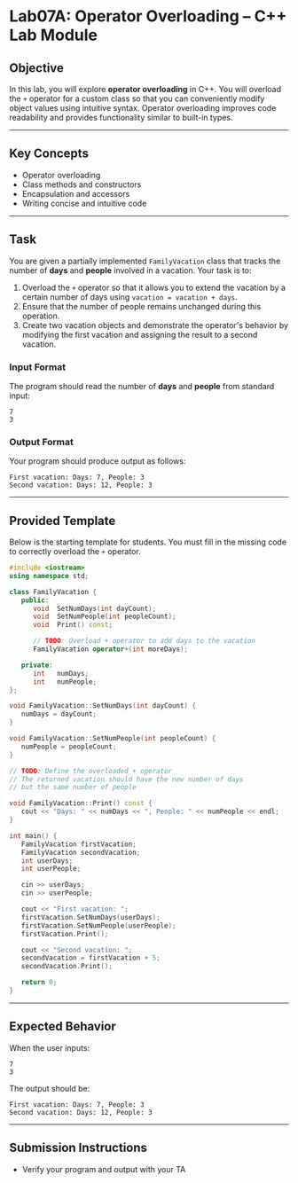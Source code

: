 # Lab07A: Operator Overloading – C++ Lab Module

## Objective
In this lab, you will explore **operator overloading** in C++. You will overload the `+` operator for a custom class so that you can conveniently modify object values using intuitive syntax. Operator overloading improves code readability and provides functionality similar to built-in types.

---

## Key Concepts
- Operator overloading
- Class methods and constructors
- Encapsulation and accessors
- Writing concise and intuitive code

---

## Task

You are given a partially implemented `FamilyVacation` class that tracks the number of **days** and **people** involved in a vacation. Your task is to:

1. Overload the `+` operator so that it allows you to extend the vacation by a certain number of days using `vacation = vacation + days`.
2. Ensure that the number of people remains unchanged during this operation.
3. Create two vacation objects and demonstrate the operator's behavior by modifying the first vacation and assigning the result to a second vacation.

### Input Format

The program should read the number of **days** and **people** from standard input:
```
7
3
```

### Output Format

Your program should produce output as follows:
```
First vacation: Days: 7, People: 3
Second vacation: Days: 12, People: 3
```

---

## Provided Template

Below is the starting template for students. You must fill in the missing code to correctly overload the `+` operator.

```cpp
#include <iostream>
using namespace std;

class FamilyVacation {
   public:
      void  SetNumDays(int dayCount);
      void  SetNumPeople(int peopleCount);
      void  Print() const;

      // TODO: Overload + operator to add days to the vacation
      FamilyVacation operator+(int moreDays);

   private:
      int   numDays;
      int   numPeople;
};

void FamilyVacation::SetNumDays(int dayCount) {
   numDays = dayCount;
}

void FamilyVacation::SetNumPeople(int peopleCount) {
   numPeople = peopleCount;
}

// TODO: Define the overloaded + operator
// The returned vacation should have the new number of days
// but the same number of people

void FamilyVacation::Print() const {
   cout << "Days: " << numDays << ", People: " << numPeople << endl;
}

int main() {
   FamilyVacation firstVacation;
   FamilyVacation secondVacation;
   int userDays;
   int userPeople;

   cin >> userDays;
   cin >> userPeople;

   cout << "First vacation: ";
   firstVacation.SetNumDays(userDays);
   firstVacation.SetNumPeople(userPeople);
   firstVacation.Print();

   cout << "Second vacation: ";
   secondVacation = firstVacation + 5;
   secondVacation.Print();

   return 0;
}
```

---

## Expected Behavior

When the user inputs:
```
7
3
```

The output should be:
```
First vacation: Days: 7, People: 3
Second vacation: Days: 12, People: 3
```

---
## Submission Instructions
- Verify your program and output with your TA
```


